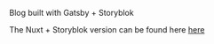 Blog built with Gatsby + Storyblok

The Nuxt + Storyblok version can be found here 
[here](https://devcodes.netlify.com/  "Devcodes Blog")
